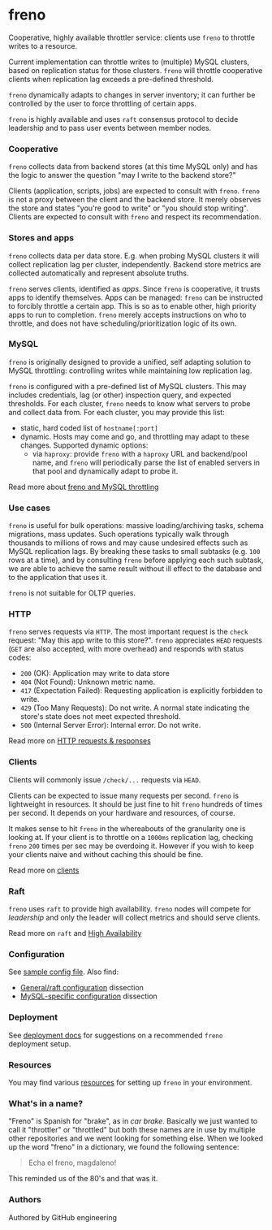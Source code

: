 # freno

Cooperative, highly available throttler service: clients use `freno` to throttle writes to a resource.

Current implementation can throttle writes to (multiple) MySQL clusters, based on replication status for those clusters. `freno` will throttle cooperative clients when replication lag exceeds a pre-defined threshold.

`freno` dynamically adapts to changes in server inventory; it can further be controlled by the user to force throttling of certain apps.

`freno` is highly available and uses `raft` consensus protocol to decide leadership and to pass user events between member nodes.


### Cooperative

`freno` collects data from backend stores (at this time MySQL only) and has the logic to answer the question "may I write to the backend store?"

Clients (application, scripts, jobs) are expected to consult with `freno`. `freno` is not a proxy between the client and the backend store. It merely observes the store and states "you're good to write" or "you should stop writing". Clients are expected to consult with `freno` and respect its recommendation.

### Stores and apps

`freno` collects data per data store. E.g. when probing MySQL clusters it will collect replication lag per cluster, independently. Backend store metrics are collected automatically and represent absolute truths.

`freno` serves clients, identified as _apps_. Since `freno` is cooperative, it trusts apps to identify themselves. Apps can be managed: `freno` can be instructed to forcibly throttle a certain app. This is so as to enable other, high priority apps to run to completion. `freno` merely accepts instructions on who to throttle, and does not have scheduling/prioritization logic of its own.

### MySQL

`freno` is originally designed to provide a unified, self adapting solution to MySQL throttling: controlling writes while maintaining low replication lag.

`freno` is configured with a pre-defined list of MySQL clusters. This may includes credentials, lag (or other) inspection query, and expected thresholds. For each cluster, `freno` needs to know what servers to probe and collect data from. For each cluster, you may provide this list:

- static, hard coded list of `hostname[:port]`
- dynamic. Hosts may come and go, and throttling may adapt to these changes. Supported dynamic options:
  - via `haproxy`: provide `freno` with a `haproxy` URL and backend/pool name, and `freno` will periodically parse the list of enabled servers in that pool and dynamically adapt to probe it.

Read more about [freno and MySQL throttling](doc/mysql.md)

### Use cases

`freno` is useful for bulk operations: massive loading/archiving tasks, schema migrations, mass updates. Such operations typically walk through thousands to millions of rows and may cause undesired effects such as MySQL replication lags. By breaking these tasks to small subtasks (e.g. `100` rows at a time), and by consulting `freno` before applying each such subtask, we are able to achieve the same result without ill effect to the database and to the application that uses it.

`freno` is not suitable for OLTP queries.

### HTTP

`freno` serves requests via `HTTP`. The most important request is the `check` request: "May this app write to this store?". `freno` appreciates `HEAD` requests (`GET` are also accepted, with more overhead) and responds with status codes:

- `200` (OK): Application may write to data store
- `404` (Not Found): Unknown metric name.
- `417` (Expectation Failed): Requesting application is explicitly forbidden to write.
- `429` (Too Many Requests): Do not write. A normal state indicating the store's state does not meet expected threshold.
- `500` (Internal Server Error): Internal error. Do not write.

Read more on [HTTP requests & responses](doc/http.md)

### Clients

Clients will commonly issue `/check/...` requests via `HEAD`.

Clients can be expected to issue many requests per second. `freno` is lightweight in resources. It should be just fine to hit `freno` hundreds of times per second. It depends on your hardware and resources, of course.

It makes sense to hit `freno` in the whereabouts of the granularity one is looking at. If your client is to throttle on a `1000ms` replication lag, checking `freno` `200` times per sec may be overdoing it. However if you wish to keep your clients naive and without caching this should be fine.

Read more on [clients](doc/clients.md)

### Raft

`freno` uses `raft` to provide high availability. `freno` nodes will compete for _leadership_ and only the leader will collect metrics and should serve clients.

Read more on `raft` and [High Availability](doc/high-availability.md)

### Configuration

See [sample config file](resources/freno.conf.sample.json). Also find:

- [General/raft configuration](doc/high-availability.md#configuration) dissection
- [MySQL-specific configuration](doc/mysql.md#configuration) dissection

### Deployment

See [deployment docs](doc/deploy.md) for suggestions on a recommended `freno` deployment setup.

### Resources

You may find various [resources](resources/) for setting up `freno` in your environment.

### What's in a name?

"Freno" is Spanish for "brake", as in _car brake_. Basically we just wanted to call it "throttler" or "throttled" but both these names are in use by multiple other repositories and we went looking for something else. When we looked up the word "freno" in a dictionary, we found the following sentence:

> Echa el freno, magdaleno!

This reminded us of the 80's and that was it.

### Authors

Authored by GitHub engineering

